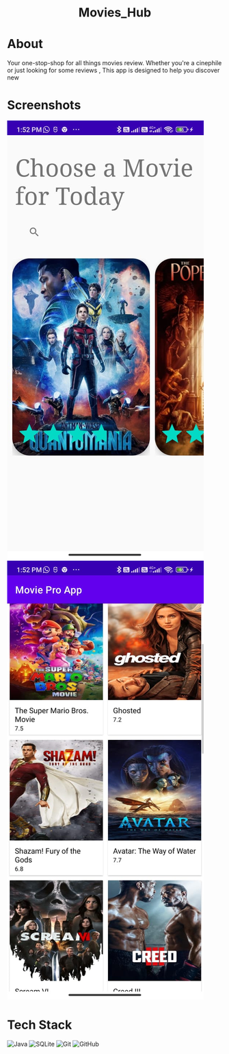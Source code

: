 <div align="center"><h1> Movies_Hub </h1> </div>

# About
Your one-stop-shop for all things movies review. Whether you're a cinephile or just looking for some reviews , This app is designed to help you discover new

# Screenshots
![screenshot](https://raw.githubusercontent.com/BytesBrawler/images/main/screenshots/movie1.jpeg)
![screenshot](https://raw.githubusercontent.com/BytesBrawler/images/main/screenshots/movie%20app2.jpeg)

# Tech Stack
![Java](https://img.shields.io/badge/java-%23ED8B00.svg?logo=java&logoColor=white&style=for-the-badge)
![SQLite](https://img.shields.io/badge/sqlite-%2307405e.svg?logo=sqlite&logoColor=white&style=for-the-badge)
![Git](https://img.shields.io/badge/git-%23F05033.svg?logo=git&logoColor=white&style=for-the-badge)
![GitHub](https://img.shields.io/badge/github-%23121011.svg?logo=github&logoColor=white&style=for-the-badge)
